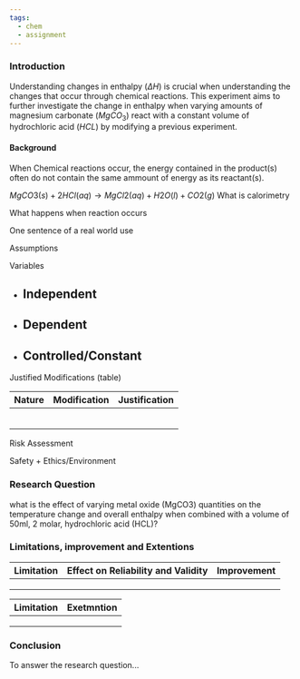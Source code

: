 ```yaml
---
tags:
  - chem
  - assignment
---
```

### Introduction
Understanding changes in enthalpy $(\Delta H)$ is crucial when understanding the changes that occur through chemical reactions. This experiment aims to further investigate the change in enthalpy when varying amounts of magnesium carbonate ($MgCO_3$) react with a constant volume of hydrochloric acid ($HCL$) by modifying a previous experiment. 

#### Background
When Chemical reactions occur, the energy contained in the product(s) often do not contain the same ammount of energy as its reactant(s).


$MgCO3​(s)+2HCl(aq)→MgCl2​(aq)+H2​O(l)+CO2​(g)$
What is calorimetry


What happens when reaction occurs




One sentence of a real world use


Assumptions


Variables
- Independent
	- 
- Dependent
	- 
- Controlled/Constant
	- 


Justified Modifications (table)


| Nature | Modification | Justification |
| :----- | :----------- | :------------ |
|        |              |               |
|        |              |               |
|        |              |               |
|        |              |               |
|        |              |               |
|        |              |               |


Risk Assessment

Safety + Ethics/Environment

### Research Question
what is the effect of varying metal oxide (MgCO3) quantities on the temperature change and overall enthalpy when combined with a volume of 50ml, 2 molar, hydrochloric acid (HCL)?

### Limitations, improvement and Extentions
| Limitation | Effect on Reliability and Validity | Improvement |
| :--------- | :--------------------------------- | :---------- |
|            |                                    |             |
|            |                                    |             |
|            |                                    |             |



| Limitation | Exetmntion |
| :--------- | :--------- |
|            |            |
|            |            |
|            |            |
### Conclusion

To answer the research question...